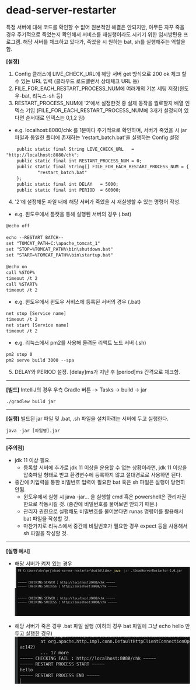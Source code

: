 # dead-server-restarter
특정 서버에 대해 코드를 확인할 수 없어 원본적인 해결은 안되지만, 아무튼 자꾸 죽을 경우 주기적으로 죽었는지 확인해서 서비스를 재실행이라도 시키기 위한 임시방편용 프로그램.
해당 서버를 체크하고 있다가, 죽었을 시 원하는 bat, sh를 실행해주는 역할을 함.

**[설정]**
1. Config 클래스에 LIVE_CHECK_URL에 해당 서버 get 방식으로 200 ok 체크 할 수 있는 URL 입력 (클라우드 로드밸런서 상태체크 URL 등)
2. FILE_FOR_EACH_RESTART_PROCESS_NUM에 여러개의 기본 세팅 저장(윈도우-bat, 리눅스-sh 등)
3. RESTART_PROCESS_NUM에 '2'에서 설정한것 중 실제 동작을 뭘로할지 배열 인덱스 기입 (FILE_FOR_EACH_RESTART_PROCESS_NUM에 3개가 설정되어 있다면 순서대로 인덱스는 0,1,2 임)
- e.g. localhost:8080/chk 를 1분마다 주기적으로 확인하며, 서버가 죽었을 시 jar 파일과 동일한 폴더에 존재하는 'restart_batch.bat'을 실행하는 Config 설정
```
    public static final String LIVE_CHECK_URL   = "http://localhost:8080/chk";
    public static final int RESTART_PROCESS_NUM = 0;
    public static final String[] FILE_FOR_EACH_RESTART_PROCESS_NUM = {
            "restart_batch.bat"
    };
    public static final int DELAY   = 5000;
    public static final int PERIOD  = 60000;
```
4. '2'에 설정해둔 파일 내에 해당 서버가 죽었을 시 재실행할 수 있는 명령어 작성.
- e.g. 윈도우에서 톰캣을 통해 실행된 서버의 경우 (.bat)
```
@echo off

echo --RESTART BATCH--
set "TOMCAT_PATH=C:\apache_tomcat_1"
set "STOP=%TOMCAT_PATH%\bin\shutdown.bat"
set "START=%TOMCAT_PATH%\bin\startup.bat"

@echo on
call %STOP%
timeout /t 2
call %START%
timeout /t 2
```
- e.g. 윈도우에서 윈도우 서비스에 등록된 서버의 경우 (.bat)
```
net stop [Service name]
timeout /t 2
net start [Service name]
timeout /t 2
```
- e.g. 리눅스에서 pm2를 사용해 올려둔 리액트 노드 서버 (.sh)
```
pm2 stop 0
pm2 serve build 3000 --spa
```
5. DELAY와 PERIOD 설정. [delay]ms가 지난 후 [period]ms 간격으로 체크함.

***
**[빌드]**
IntelliJ의 경우 우측 Gradle 버튼 -> Tasks -> build -> jar
```
./gradlew build jar
```
***
**[실행]**
빌드된 jar 파일 및 .bat, .sh 파일을 설치하려는 서버에 두고 실행한다.
```
java -jar [파일명].jar
```
***
**[주의점]**
* jdk 11 이상 필요.
  * 등록할 서버에 추가로 jdk 11 이상을 운용할 수 없는 상황이라면, jdk 11 이상을 압축파일 형태로 받고 환경변수에 등록하지 않고 절대경로로 사용하면 된다.
* 중간에 키입력을 통한 비밀번호 입력이 필요한 bat 혹은 sh 파일은 실행이 당연히 안됨.
  * 윈도우에서 실행 시 java -jar... 을 실행할 cmd 혹은 powershell은 관리자권한으로 작동시킬 것. (중간에 비밀번호를 물어보면 안되기 때문.)
  * 관리자 권한으로 실행해도 비밀번호를 물어본다면 runas 명령어를 활용해서 bat 파일을 작성할 것.
  * 마찬가지로 리눅스에서 중간에 비밀번호가 필요한 경우 expect 등을 사용해서 sh 파일을 작성할 것.
***
**[실행 예시]**
* 해당 서버가 켜져 있는 경우
![success](./img/success.png)

* 해당 서버가 죽은 경우 .bat 파일 실행 (이하의 경우 bat 파일에 그냥 echo hello 만 두고 실행한 경우)
![fail](./img/fail.png)
